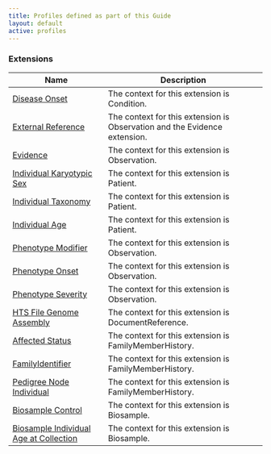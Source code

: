 ```yaml
---
title: Profiles defined as part of this Guide
layout: default
active: profiles
---
```


<!-- { :.no_toc } -->

### Extensions

<table>
<thead>
<tr>
<th>Name</th>
<th>Description</th>
</tr>
</thead>
<tbody>
<tr>
<td><a href="StructureDefinition-disease-onset.html">Disease Onset</a></td>
<td>The context for this extension is Condition. </td>
</tr>
<tr>
<td><a href="StructureDefinition-external-reference.html">External Reference</a></td>
<td>The context for this extension is Observation and the Evidence extension. </td>
</tr>
<tr>
<td><a href="StructureDefinition-evidence.html">Evidence</a></td>
<td>The context for this extension is Observation.</td>
</tr>
<tr>
<td><a href="StructureDefinition-individual-karyotypic-sex.html">Individual Karyotypic Sex</a></td>
<td>The context for this extension is Patient.</td>
</tr>
<tr>
<td><a href="StructureDefinition-individual-taxonomy.html">Individual Taxonomy</a></td>
<td>The context for this extension is Patient.</td>
</tr>
<tr>
<td><a href="StructureDefinition-individual-age.html">Individual Age</a></td>
<td>The context for this extension is Patient.</td>
</tr>
<tr>
<td><a href="StructureDefinition-phenotypic-feature-modifier.html">Phenotype Modifier</a></td>
<td>The context for this extension is Observation.</td>
</tr>
<tr>
<td><a href="StructureDefinition-phenotypic-feature-onset.html">Phenotype Onset</a></td>
<td>The context for this extension is Observation.</td>
</tr>
<tr>
<td><a href="StructureDefinition-phenotypic-feature-severity.html">Phenotype Severity</a></td>
<td>The context for this extension is Observation.</td>
</tr>
<tr>
<td><a href="StructureDefinition-htsfile-genome-assembly.html">HTS File Genome Assembly</a></td>
<td>The context for this extension is DocumentReference.</td>
</tr>
<tr>
<td><a href="StructureDefinition-pedigree-node-affected-status.html">Affected Status</a></td>
<td>The context for this extension is FamilyMemberHistory.</td>
</tr>
<tr>
<td><a href="StructureDefinition-pedigree-node-family-identifier.html">FamilyIdentifier</a></td>
<td>The context for this extension is FamilyMemberHistory.</td>
</tr>
<tr>
<td><a href="StructureDefinition-pedigree-node-individual.html">Pedigree Node Individual</a></td>
<td>The context for this extension is FamilyMemberHistory.</td>
</tr>
<tr>
<td><a href="StructureDefinition-biosample-control.html">Biosample Control</a></td>
<td>The context for this extension is Biosample.</td>
</tr>
<tr>
<td><a href="StructureDefinition-biosample-individual-age-at-collection.html">Biosample Individual Age at Collection</a></td>
<td>The context for this extension is Biosample.</td>
</tr>
</tbody>
</table>

